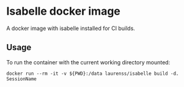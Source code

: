 # Isabelle docker image

A docker image with isabelle installed for CI builds.

## Usage

To run the container with the current working directory mounted:

    docker run --rm -it -v ${PWD}:/data laurenss/isabelle build -d. SessionName
